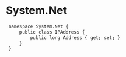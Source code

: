 # System.Net

``` diff
 namespace System.Net {
     public class IPAddress {
         public long Address { get; set; }
     }
 }
```
